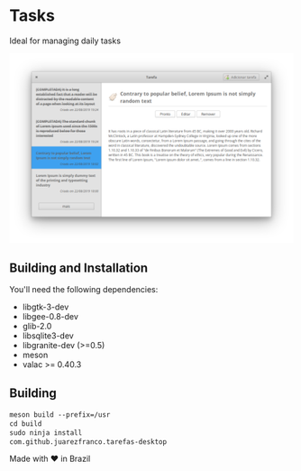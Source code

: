 # Tasks

Ideal for managing daily tasks

![Tasks](resources/picture.png)

## Building and Installation

You'll need the following dependencies:
* libgtk-3-dev
* libgee-0.8-dev
* glib-2.0
* libsqlite3-dev
* libgranite-dev (>=0.5)
* meson
* valac >= 0.40.3

## Building

```
meson build --prefix=/usr
cd build
sudo ninja install
com.github.juarezfranco.tarefas-desktop
```

Made with ❤ in Brazil
